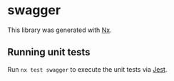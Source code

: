 # swagger

This library was generated with [Nx](https://nx.dev).





## Running unit tests

Run `nx test swagger` to execute the unit tests via [Jest](https://jestjs.io).



